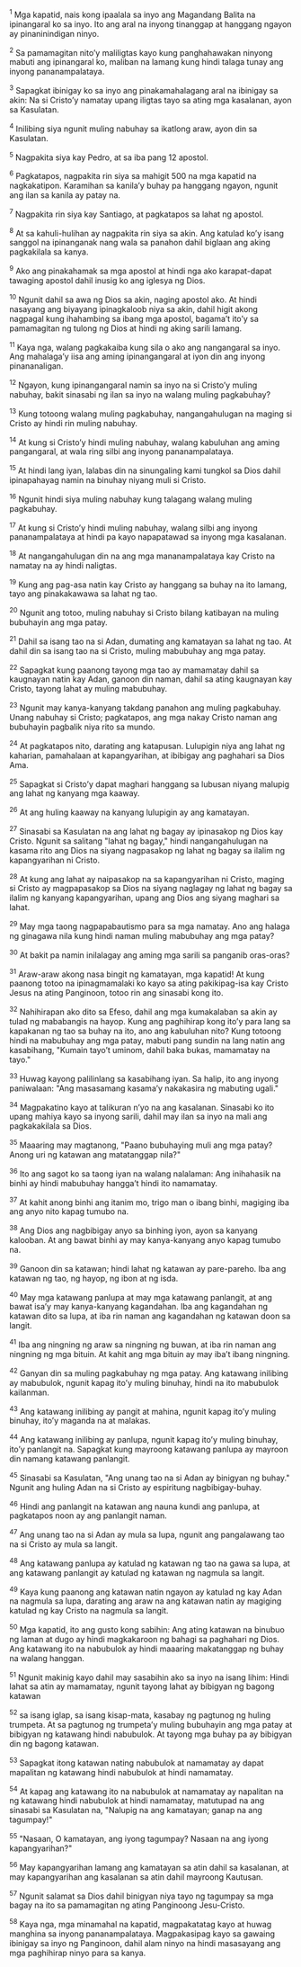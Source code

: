 <sup>1</sup>
Mga kapatid, nais kong ipaalala sa inyo ang Magandang Balita na ipinangaral ko sa inyo. Ito ang aral na inyong tinanggap at hanggang ngayon ay pinaninindigan ninyo. 

<sup>2</sup>
Sa pamamagitan nitoʼy maliligtas kayo kung panghahawakan ninyong mabuti ang ipinangaral ko, maliban na lamang kung hindi talaga tunay ang inyong pananampalataya. 

<sup>3</sup>
Sapagkat ibinigay ko sa inyo ang pinakamahalagang aral na ibinigay sa akin: Na si Cristoʼy namatay upang iligtas tayo sa ating mga kasalanan, ayon sa Kasulatan. 

<sup>4</sup>
Inilibing siya ngunit muling nabuhay sa ikatlong araw, ayon din sa Kasulatan. 

<sup>5</sup>
Nagpakita siya kay Pedro, at sa iba pang 12 apostol. 

<sup>6</sup>
Pagkatapos, nagpakita rin siya sa mahigit 500 na mga kapatid na nagkakatipon. Karamihan sa kanilaʼy buhay pa hanggang ngayon, ngunit ang ilan sa kanila ay patay na. 

<sup>7</sup>
Nagpakita rin siya kay Santiago, at pagkatapos sa lahat ng apostol. 

<sup>8</sup>
At sa kahuli-hulihan ay nagpakita rin siya sa akin. Ang katulad koʼy isang sanggol na ipinanganak nang wala sa panahon dahil biglaan ang aking pagkakilala sa kanya. 

<sup>9</sup>
Ako ang pinakahamak sa mga apostol at hindi nga ako karapat-dapat tawaging apostol dahil inusig ko ang iglesya ng Dios. 

<sup>10</sup>
Ngunit dahil sa awa ng Dios sa akin, naging apostol ako. At hindi nasayang ang biyayang ipinagkaloob niya sa akin, dahil higit akong nagpagal kung ihahambing sa ibang mga apostol, bagamaʼt itoʼy sa pamamagitan ng tulong ng Dios at hindi ng aking sarili lamang. 

<sup>11</sup>
Kaya nga, walang pagkakaiba kung sila o ako ang nangangaral sa inyo. Ang mahalagaʼy iisa ang aming ipinangangaral at iyon din ang inyong pinananaligan.

<sup>12</sup>
Ngayon, kung ipinangangaral namin sa inyo na si Cristoʼy muling nabuhay, bakit sinasabi ng ilan sa inyo na walang muling pagkabuhay? 

<sup>13</sup>
Kung totoong walang muling pagkabuhay, nangangahulugan na maging si Cristo ay hindi rin muling nabuhay. 

<sup>14</sup>
At kung si Cristoʼy hindi muling nabuhay, walang kabuluhan ang aming pangangaral, at wala ring silbi ang inyong pananampalataya. 

<sup>15</sup>
At hindi lang iyan, lalabas din na sinungaling kami tungkol sa Dios dahil ipinapahayag namin na binuhay niyang muli si Cristo. 

<sup>16</sup>
Ngunit hindi siya muling nabuhay kung talagang walang muling pagkabuhay. 

<sup>17</sup>
At kung si Cristoʼy hindi muling nabuhay, walang silbi ang inyong pananampalataya at hindi pa kayo napapatawad sa inyong mga kasalanan. 

<sup>18</sup>
At nangangahulugan din na ang mga mananampalataya kay Cristo na namatay na ay hindi naligtas. 

<sup>19</sup>
Kung ang pag-asa natin kay Cristo ay hanggang sa buhay na ito lamang, tayo ang pinakakawawa sa lahat ng tao. 

<sup>20</sup>
Ngunit ang totoo, muling nabuhay si Cristo bilang katibayan na muling bubuhayin ang mga patay. 

<sup>21</sup>
Dahil sa isang tao na si Adan, dumating ang kamatayan sa lahat ng tao. At dahil din sa isang tao na si Cristo, muling mabubuhay ang mga patay. 

<sup>22</sup>
Sapagkat kung paanong tayong mga tao ay mamamatay dahil sa kaugnayan natin kay Adan, ganoon din naman, dahil sa ating kaugnayan kay Cristo, tayong lahat ay muling mabubuhay. 

<sup>23</sup>
Ngunit may kanya-kanyang takdang panahon ang muling pagkabuhay. Unang nabuhay si Cristo; pagkatapos, ang mga nakay Cristo naman ang bubuhayin pagbalik niya rito sa mundo. 

<sup>24</sup>
At pagkatapos nito, darating ang katapusan. Lulupigin niya ang lahat ng kaharian, pamahalaan at kapangyarihan, at ibibigay ang paghahari sa Dios Ama. 

<sup>25</sup>
Sapagkat si Cristoʼy dapat maghari hanggang sa lubusan niyang malupig ang lahat ng kanyang mga kaaway. 

<sup>26</sup>
At ang huling kaaway na kanyang lulupigin ay ang kamatayan. 

<sup>27</sup>
Sinasabi sa Kasulatan na ang lahat ng bagay ay ipinasakop ng Dios kay Cristo. Ngunit sa salitang "lahat ng bagay," hindi nangangahulugan na kasama rito ang Dios na siyang nagpasakop ng lahat ng bagay sa ilalim ng kapangyarihan ni Cristo. 

<sup>28</sup>
At kung ang lahat ay naipasakop na sa kapangyarihan ni Cristo, maging si Cristo ay magpapasakop sa Dios na siyang naglagay ng lahat ng bagay sa ilalim ng kanyang kapangyarihan, upang ang Dios ang siyang maghari sa lahat. 

<sup>29</sup>
May mga taong nagpapabautismo para sa mga namatay. Ano ang halaga ng ginagawa nila kung hindi naman muling mabubuhay ang mga patay? 

<sup>30</sup>
At bakit pa namin inilalagay ang aming mga sarili sa panganib oras-oras? 

<sup>31</sup>
Araw-araw akong nasa bingit ng kamatayan, mga kapatid! At kung paanong totoo na ipinagmamalaki ko kayo sa ating pakikipag-isa kay Cristo Jesus na ating Panginoon, totoo rin ang sinasabi kong ito. 

<sup>32</sup>
Nahihirapan ako dito sa Efeso, dahil ang mga kumakalaban sa akin ay tulad ng mababangis na hayop. Kung ang paghihirap kong itoʼy para lang sa kapakanan ng tao sa buhay na ito, ano ang kabuluhan nito? Kung totoong hindi na mabubuhay ang mga patay, mabuti pang sundin na lang natin ang kasabihang, "Kumain tayoʼt uminom, dahil baka bukas, mamamatay na tayo." 

<sup>33</sup>
Huwag kayong palilinlang sa kasabihang iyan. Sa halip, ito ang inyong paniwalaan: "Ang masasamang kasamaʼy nakakasira ng mabuting ugali." 

<sup>34</sup>
Magpakatino kayo at talikuran nʼyo na ang kasalanan. Sinasabi ko ito upang mahiya kayo sa inyong sarili, dahil may ilan sa inyo na mali ang pagkakakilala sa Dios.

<sup>35</sup>
Maaaring may magtanong, "Paano bubuhaying muli ang mga patay? Anong uri ng katawan ang matatanggap nila?" 

<sup>36</sup>
Ito ang sagot ko sa taong iyan na walang nalalaman: Ang inihahasik na binhi ay hindi mabubuhay hanggaʼt hindi ito namamatay. 

<sup>37</sup>
At kahit anong binhi ang itanim mo, trigo man o ibang binhi, magiging iba ang anyo nito kapag tumubo na. 

<sup>38</sup>
Ang Dios ang nagbibigay anyo sa binhing iyon, ayon sa kanyang kalooban. At ang bawat binhi ay may kanya-kanyang anyo kapag tumubo na. 

<sup>39</sup>
Ganoon din sa katawan; hindi lahat ng katawan ay pare-pareho. Iba ang katawan ng tao, ng hayop, ng ibon at ng isda. 

<sup>40</sup>
May mga katawang panlupa at may mga katawang panlangit, at ang bawat isaʼy may kanya-kanyang kagandahan. Iba ang kagandahan ng katawan dito sa lupa, at iba rin naman ang kagandahan ng katawan doon sa langit. 

<sup>41</sup>
Iba ang ningning ng araw sa ningning ng buwan, at iba rin naman ang ningning ng mga bituin. At kahit ang mga bituin ay may ibaʼt ibang ningning. 

<sup>42</sup>
Ganyan din sa muling pagkabuhay ng mga patay. Ang katawang inilibing ay mabubulok, ngunit kapag itoʼy muling binuhay, hindi na ito mabubulok kailanman. 

<sup>43</sup>
Ang katawang inilibing ay pangit at mahina, ngunit kapag itoʼy muling binuhay, itoʼy maganda na at malakas. 

<sup>44</sup>
Ang katawang inilibing ay panlupa, ngunit kapag itoʼy muling binuhay, itoʼy panlangit na. Sapagkat kung mayroong katawang panlupa ay mayroon din namang katawang panlangit. 

<sup>45</sup>
Sinasabi sa Kasulatan, "Ang unang tao na si Adan ay binigyan ng buhay." Ngunit ang huling Adan na si Cristo ay espiritung nagbibigay-buhay. 

<sup>46</sup>
Hindi ang panlangit na katawan ang nauna kundi ang panlupa, at pagkatapos noon ay ang panlangit naman. 

<sup>47</sup>
Ang unang tao na si Adan ay mula sa lupa, ngunit ang pangalawang tao na si Cristo ay mula sa langit. 

<sup>48</sup>
Ang katawang panlupa ay katulad ng katawan ng tao na gawa sa lupa, at ang katawang panlangit ay katulad ng katawan ng nagmula sa langit. 

<sup>49</sup>
Kaya kung paanong ang katawan natin ngayon ay katulad ng kay Adan na nagmula sa lupa, darating ang araw na ang katawan natin ay magiging katulad ng kay Cristo na nagmula sa langit. 

<sup>50</sup>
Mga kapatid, ito ang gusto kong sabihin: Ang ating katawan na binubuo ng laman at dugo ay hindi magkakaroon ng bahagi sa paghahari ng Dios. Ang katawang ito na nabubulok ay hindi maaaring makatanggap ng buhay na walang hanggan. 

<sup>51</sup>
Ngunit makinig kayo dahil may sasabihin ako sa inyo na isang lihim: Hindi lahat sa atin ay mamamatay, ngunit tayong lahat ay bibigyan ng bagong katawan 

<sup>52</sup>
sa isang iglap, sa isang kisap-mata, kasabay ng pagtunog ng huling trumpeta. At sa pagtunog ng trumpetaʼy muling bubuhayin ang mga patay at bibigyan ng katawang hindi nabubulok. At tayong mga buhay pa ay bibigyan din ng bagong katawan. 

<sup>53</sup>
Sapagkat itong katawan nating nabubulok at namamatay ay dapat mapalitan ng katawang hindi nabubulok at hindi namamatay. 

<sup>54</sup>
At kapag ang katawang ito na nabubulok at namamatay ay napalitan na ng katawang hindi nabubulok at hindi namamatay, matutupad na ang sinasabi sa Kasulatan na, "Nalupig na ang kamatayan; ganap na ang tagumpay!" 

<sup>55</sup>
"Nasaan, O kamatayan, ang iyong tagumpay? Nasaan na ang iyong kapangyarihan?" 

<sup>56</sup>
May kapangyarihan lamang ang kamatayan sa atin dahil sa kasalanan, at may kapangyarihan ang kasalanan sa atin dahil mayroong Kautusan. 

<sup>57</sup>
Ngunit salamat sa Dios dahil binigyan niya tayo ng tagumpay sa mga bagay na ito sa pamamagitan ng ating Panginoong Jesu-Cristo. 

<sup>58</sup>
Kaya nga, mga minamahal na kapatid, magpakatatag kayo at huwag manghina sa inyong pananampalataya. Magpakasipag kayo sa gawaing ibinigay sa inyo ng Panginoon, dahil alam ninyo na hindi masasayang ang mga paghihirap ninyo para sa kanya.